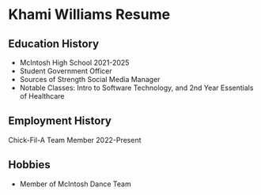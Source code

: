 # Khami Williams Resume

## Education History
- McIntosh High School 2021-2025
 - Student Government Officer 
 - Sources of Strength Social Media Manager
  - Notable Classes: Intro to Software Technology, and 2nd Year Essentials of Healthcare 
## Employment History
Chick-Fil-A Team Member 2022-Present
## Hobbies
- Member of McIntosh Dance Team
